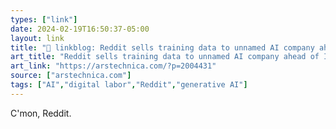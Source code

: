```yaml
---
types: ["link"]
date: 2024-02-19T16:50:37-05:00
layout: link
title: "🔗 linkblog: Reddit sells training data to unnamed AI company ahead of IPO'"
art_title: "Reddit sells training data to unnamed AI company ahead of IPO"
art_link: "https://arstechnica.com/?p=2004431"
source: ["arstechnica.com"]
tags: ["AI","digital labor","Reddit","generative AI"]
---
```

C'mon, Reddit.
